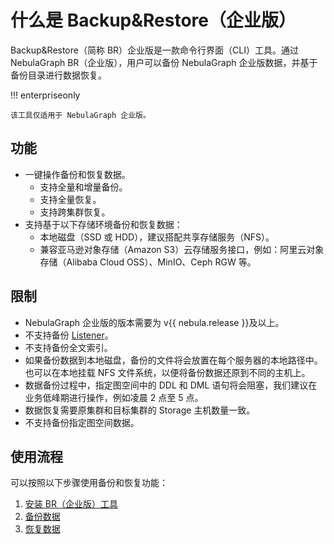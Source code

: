 # 什么是 Backup&Restore（企业版）

Backup&Restore（简称 BR）企业版是一款命令行界面（CLI）工具。通过 NebulaGraph BR（企业版），用户可以备份 NebulaGraph 企业版数据，并基于备份目录进行数据恢复。

!!! enterpriseonly

    该工具仅适用于 NebulaGraph 企业版。

## 功能

- 一键操作备份和恢复数据。
  - 支持全量和增量备份。
  - 支持全量恢复。
  - 支持跨集群恢复。
- 支持基于以下存储环境备份和恢复数据：
  - 本地磁盘（SSD 或 HDD），建议搭配共享存储服务（NFS）。
  - 兼容亚马逊对象存储（Amazon S3）云存储服务接口，例如：阿里云对象存储（Alibaba Cloud OSS）、MinIO、Ceph RGW 等。

## 限制

- NebulaGraph 企业版的版本需要为 v{{ nebula.release }}及以上。
- 不支持备份 [Listener](../../4.deployment-and-installation/6.deploy-text-based-index/3.deploy-listener.md)。
- 不支持备份全文索引。
- 如果备份数据到本地磁盘，备份的文件将会放置在每个服务器的本地路径中。也可以在本地挂载 NFS 文件系统，以便将备份数据还原到不同的主机上。
- 数据备份过程中，指定图空间中的 DDL 和 DML 语句将会阻塞，我们建议在业务低峰期进行操作，例如凌晨 2 点至 5 点。
- 数据恢复需要原集群和目标集群的 Storage 主机数量一致。
- 不支持备份指定图空间数据。

## 使用流程

可以按照以下步骤使用备份和恢复功能：

1. [安装 BR（企业版）工具](2.install-tools.md)
2. [备份数据](3.backup-data.md)
3. [恢复数据](4.restore-data.md)



